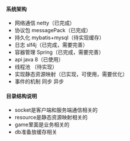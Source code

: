 #### 系统架构
* 网络通信 netty（已完成）
* 协议包 messagePack（已完成）
* 持久化 mybatis+mysql（待实现缓存）
* 日志 slf4j（已完成，需要完善）
* 容器管理 Spring（已完成，需要完善）
* api java 8（已使用）
* 线程池 （待实现）
* 实现静态资源映射（已实现，可使用，需要优化）
* 事件的机制 同步 异步
#### 目录结构说明
* socket是客户端和服务端通信相关的
* resource是静态资源映射相关的
* game里面是业务相关的
* db准备放缓存相关

